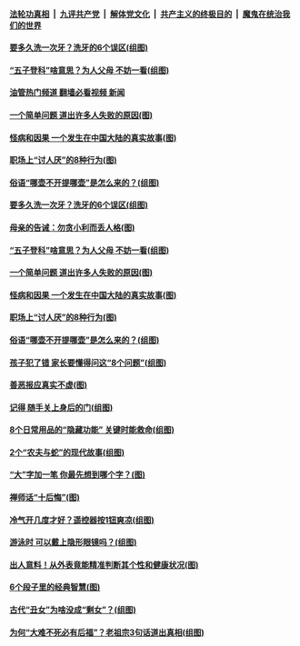 ####  [法轮功真相](../../../../basic/blob/master/README.md?t=07120302) &nbsp;|&nbsp; [九评共产党](../../../../9ping.md/blob/master/README.md?t=07120302) &nbsp;|&nbsp; [解体党文化](../../../../jtdwh.md/blob/master/README.md?t=07120302)  &nbsp;|&nbsp; [共产主义的终极目的](../../../../gczydzjmd.md/blob/master/README.md?t=07120302) &nbsp;|&nbsp; [魔鬼在统治我们的世界](../../../../mgztzwmdsj.md/blob/master/README.md?t=07120302) 

#### [要多久洗一次牙？洗牙的6个误区(组图)](../pages/p8/1010793.md?t=07120302) 

#### [“五子登科”啥意思？为人父母 不妨一看(组图)](../pages/p8/1011388.md?t=07120302) 

#### [油管热门频道 翻墙必看视频 新闻](http://45.76.130.85:81/youtube.html?07120302)

#### [一个简单问题 道出许多人失败的原因(图)](../pages/p8/1011396.md?t=07120302) 

#### [怪病和因果 一个发生在中国大陆的真实故事(图)](../pages/p8/1011002.md?t=07120302) 

#### [职场上“讨人厌”的8种行为(图)](../pages/p8/1011361.md?t=07120302) 

#### [俗语“哪壶不开提哪壶”是怎么来的？(组图)](../pages/p8/1010836.md?t=07120302) 

#### [要多久洗一次牙？洗牙的6个误区(组图)](../pages/p8/1010793.md?t=07120302) 

#### [母亲的告诫：勿贪小利而丢人格(图)](../pages/p8/1011170.md?t=07120302) 

#### [“五子登科”啥意思？为人父母 不妨一看(组图)](../pages/p8/1011388.md?t=07120302) 

#### [一个简单问题 道出许多人失败的原因(图)](../pages/p8/1011396.md?t=07120302) 

#### [怪病和因果 一个发生在中国大陆的真实故事(图)](../pages/p8/1011002.md?t=07120302) 

#### [职场上“讨人厌”的8种行为(图)](../pages/p8/1011361.md?t=07120302) 

#### [俗语“哪壶不开提哪壶”是怎么来的？(组图)](../pages/p8/1010836.md?t=07120302) 

#### [孩子犯了错 家长要懂得问这“8个问题”(组图)](../pages/p8/1011316.md?t=07120302) 

#### [善恶报应真实不虚(图)](../pages/p8/1002816.md?t=07120302) 

#### [记得 随手关上身后的门(组图)](../pages/p8/1010522.md?t=07120302) 

#### [8个日常用品的“隐藏功能” 关键时能救命(组图)](../pages/p8/1011205.md?t=07120302) 

#### [2个“农夫与蛇”的现代故事(组图)](../pages/p8/1010851.md?t=07120302) 

#### [“大”字加一笔 你最先想到哪个字？(图)](../pages/p8/1011122.md?t=07120302) 

#### [禅师话“十后悔”(图)](../pages/p8/1011005.md?t=07120302) 

#### [冷气开几度才好？遥控器按1钮爽凉(组图)](../pages/p8/1011114.md?t=07120302) 

#### [游泳时 可以戴上隐形眼镜吗？(组图)](../pages/p8/1011106.md?t=07120302) 

#### [出人意料！从外表竟能精准判断其个性和健康状况(图)](../pages/p8/1010979.md?t=07120302) 

#### [6个段子里的经典智慧(图)](../pages/p8/1010572.md?t=07120302) 

#### [古代“丑女”为啥没成“剩女”？(组图)](../pages/p8/1011019.md?t=07120302) 

#### [为何“大难不死必有后福”？老祖宗3句话道出真相(组图)](../pages/p8/1010986.md?t=07120302) 

<img src='http://gfw-breaker.win/goodnews/indexes/p8.md' width='0px' height='0px'/>
